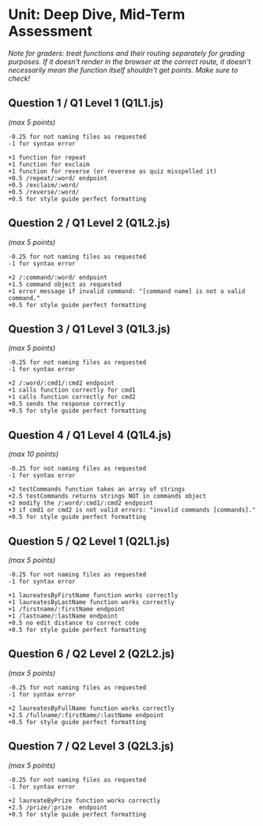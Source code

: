 # Unit: Deep Dive, Mid-Term Assessment

*Note for graders: treat functions and their routing separately for grading
purposes. If it doesn't render in the browser at the correct route, it doesn't
necessarily mean the function itself shouldn't get points. Make sure to check!*

## Question 1 / Q1 Level 1 (Q1L1.js)
*(max 5 points)*

```
-0.25 for not naming files as requested
-1 for syntax error

+1 function for repeat
+1 function for exclaim
+1 function for reverse (or reverese as quiz misspelled it)
+0.5 /repeat/:word/ endpoint
+0.5 /exclaim/:word/
+0.5 /reverse/:word/
+0.5 for style guide perfect formatting
```


## Question 2 / Q1 Level 2 (Q1L2.js)
*(max 5 points)*

```
-0.25 for not naming files as requested
-1 for syntax error

+2 /:command/:word/ endpoint
+1.5 command object as requested
+1 error message if invalid command: "[command name] is not a valid command."
+0.5 for style guide perfect formatting
```


## Question 3 / Q1 Level 3 (Q1L3.js)
*(max 5 points)*

```
-0.25 for not naming files as requested
-1 for syntax error

+2 /:word/:cmd1/:cmd2 endpoint
+1 calls function correctly for cmd1
+1 calls function correctly for cmd2
+0.5 sends the response correctly
+0.5 for style guide perfect formatting
```


## Question 4 / Q1 Level 4 (Q1L4.js)
*(max 10 points)*

```
-0.25 for not naming files as requested
-1 for syntax error

+2 testCommands function takes an array of strings
+2.5 testCommands returns strings NOT in commands object
+2 modify the /:word/:cmd1/:cmd2 endpoint
+3 if cmd1 or cmd2 is not valid errors: "invalid commands [commands]."
+0.5 for style guide perfect formatting
```


## Question 5 / Q2 Level 1 (Q2L1.js)
*(max 5 points)*

```
-0.25 for not naming files as requested
-1 for syntax error

+1 laureatesByFirstName function works correctly
+1 laureatesByLastName function works correctly
+1 /firstname/:firstName endpoint
+1 /lastname/:lastName endpoint
+0.5 no edit distance to correct code
+0.5 for style guide perfect formatting
```


## Question 6 / Q2 Level 2 (Q2L2.js)
*(max 5 points)*

```
-0.25 for not naming files as requested
-1 for syntax error

+2 laureatesByFullName function works correctly
+2.5 /fullname/:firstName/:lastName endpoint
+0.5 for style guide perfect formatting
```


## Question 7 / Q2 Level 3 (Q2L3.js)
*(max 5 points)*

```
-0.25 for not naming files as requested
-1 for syntax error

+2 laureateByPrize function works correctly
+2.5 /prize/:prize  endpoint
+0.5 for style guide perfect formatting
```
